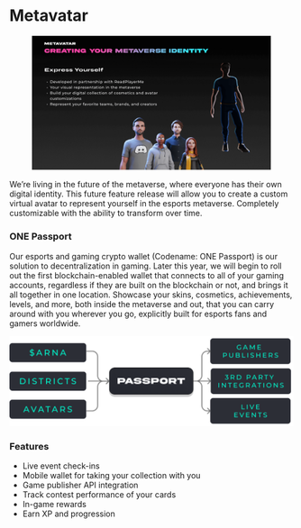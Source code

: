 # Metavatar

<figure><img src="../.gitbook/assets/Metavatar.png" alt=""><figcaption></figcaption></figure>

We’re living in the future of the metaverse, where everyone has their own digital identity. This future feature release will allow you to create a custom virtual avatar to represent yourself in the esports metaverse. Completely customizable with the ability to transform over time.

### ONE Passport

Our esports and gaming crypto wallet (Codename: ONE Passport) is our solution to decentralization in gaming. Later this year, we will begin to roll out the first blockchain-enabled wallet that connects to all of your gaming accounts, regardless if they are built on the blockchain or not, and brings it all together in one location. Showcase your skins, cosmetics, achievements, levels, and more, both inside the metaverse and out, that you can carry around with you wherever you go, explicitly built for esports fans and gamers worldwide.&#x20;

![](../.gitbook/assets/Passport.png)

### **Features** <a href="#features" id="features"></a>

* Live event check-ins
* Mobile wallet for taking your collection with you
* Game publisher API integration
* Track contest performance of your cards
* In-game rewards
* Earn XP and progression
